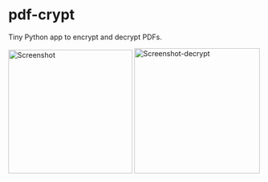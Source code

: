 # pdf-crypt

Tiny Python app to encrypt and decrypt PDFs.

<img width="247" alt="Screenshot" src="https://user-images.githubusercontent.com/697092/118412017-3b7fbf00-b687-11eb-9077-f38fc045e78b.png"> <img width="250" alt="Screenshot-decrypt" src="https://user-images.githubusercontent.com/697092/118412123-ceb8f480-b687-11eb-9e7a-a5f5e003a8f5.png">
